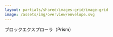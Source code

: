 ```yaml
---
layout: partials/shared/images-grid/image-grid
image: /assets/img/overview/envelope.svg
---
```


ブロックエクスプローラ（Prism）
